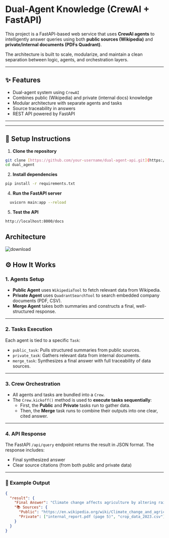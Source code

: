 
# Dual-Agent Knowledge (CrewAI + FastAPI)

This project is a FastAPI-based web service that uses **CrewAI agents** to intelligently answer queries using both **public sources (Wikipedia)** and **private/internal documents (PDFs Quadrant)**.

The architecture is built to scale, modularize, and maintain a clean separation between logic, agents, and orchestration layers.

---

## ✨ Features

-  Dual-agent system using `CrewAI`
-  Combines public (Wikipedia) and private (internal docs) knowledge
-  Modular architecture with separate agents and tasks
-  Source traceability in answers
-  REST API powered by FastAPI

---


---

## 🔧 Setup Instructions

1. **Clone the repository**
```bash
git clone [https://github.com/your-username/dual-agent-api.git](https://github.com/abhishek23012000/dual_agent.git)
cd dual_agent
```
2. **Install dependencies**
```bash
pip install -r requirements.txt
   ```

4. **Run the FastAPI server**
```bash
  uvicorn main:app --reload
```

5. **Test the API**
```bash
http://localhost:8000/docs
```



## Architecture
![download](https://github.com/user-attachments/assets/80f6450c-a08d-447d-931d-4bbf36fafefe)

## ⚙ How It Works

### 1. Agents Setup

- **Public Agent** uses `WikipediaTool` to fetch relevant data from Wikipedia.
- **Private Agent** uses `QuadrantSearchTool` to search embedded company documents (PDF, CSV).
- **Merge Agent** takes both summaries and constructs a final, well-structured response.

---

### 2. Tasks Execution

Each agent is tied to a specific `Task`:

- `public_task`: Pulls structured summaries from public sources.
- `private_task`: Gathers relevant data from internal documents.
- `merge_task`: Synthesizes a final answer with full traceability of data sources.

---

### 3. Crew Orchestration

- All agents and tasks are bundled into a `Crew`.
- The `Crew.kickoff()` method is used to **execute tasks sequentially**:
  - First, the **Public** and **Private** tasks run to gather data.
  - Then, the **Merge** task runs to combine their outputs into one clear, cited answer.

---

### 4. API Response

The FastAPI `/api/query` endpoint returns the result in JSON format. The response includes:

-  Final synthesized answer
- Clear source citations (from both public and private data)

---

### 🧪 Example Output

```json
{
  "result": {
    "Final Answer": "Climate change affects agriculture by altering rainfall patterns, increasing temperatures, and influencing crop yields across regions.",
    "📚 Sources": {
      "Public": "https://en.wikipedia.org/wiki/Climate_change_and_agriculture",
      "Private": ["internal_report.pdf (page 5)", "crop_data_2023.csv"]
    }
  }
}







   



